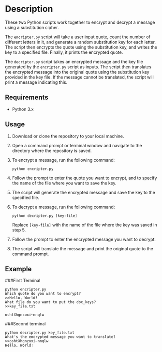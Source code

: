# Description

These two Python scripts work together to encrypt and decrypt a message using a substitution cipher.

The `encripter.py` script will take a user input quote, count the number of different letters in it, and generate a random substitution key for each letter. The script then encrypts the quote using the substitution key, and writes the key to a specified file. Finally, it prints the encrypted quote.

The `decripter.py` script takes an encrypted message and the key file generated by the `encripter.py` script as inputs. The script then translates the encrypted message into the original quote using the substitution key provided in the key file. If the message cannot be translated, the script will print a message indicating this.

## Requirements

- Python 3.x

## Usage

1. Download or clone the repository to your local machine.
2. Open a command prompt or terminal window and navigate to the directory where the repository is saved.
3. To encrypt a message, run the following command:
    
    ```
    python encripter.py
    ```
    
4. Follow the prompt to enter the quote you want to encrypt, and to specify the name of the file where you want to save the key.
5. The script will generate the encrypted message and save the key to the specified file.
6. To decrypt a message, run the following command:

    ```
    python decripter.py [key-file]
    ```
    
    Replace `[key-file]` with the name of the file where the key was saved in step 5.
    
7. Follow the prompt to enter the encrypted message you want to decrypt.
8. The script will translate the message and print the original quote to the command prompt.

## Example
###First Terminal

	python encripter.py
	Which quote do you want to encrypt?
	>>Hello, World!
	What file do you want to put the doc_keys?
	>>key_file.txt

	oshtXhgnzoxi~nnqlw

###Second terminal

	python decripter.py key_file.txt
	What's the encrypted message you want to translate?
	>>oshtXhgnzoxi~nnqlw
	Hello, World!

